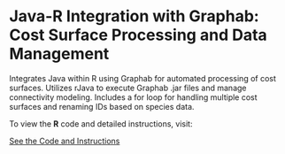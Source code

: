 # Java-R Integration with Graphab: Cost Surface Processing and Data Management
Integrates Java within R using Graphab for automated processing of cost surfaces. Utilizes rJava to execute Graphab .jar files and manage connectivity modeling. Includes a for loop for handling multiple cost surfaces and renaming IDs based on species data.

To view the **R** code and detailed instructions, visit:

[See the Code and Instructions](https://innerhaze.github.io/Integrates-Java-within-R-using-Graphab-for-automated-processing-of-cost-surfaces.-Utilizes-rJava-to-/)
